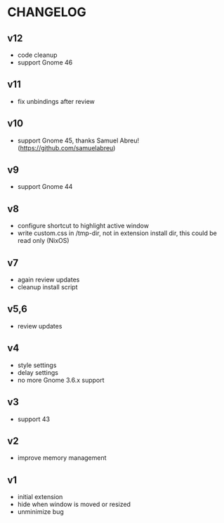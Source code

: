 # CHANGELOG

## v12
- code cleanup
- support Gnome 46

## v11
- fix unbindings after review

## v10
- support Gnome 45, thanks Samuel Abreu! (https://github.com/samuelabreu)

## v9
- support Gnome 44

## v8
- configure shortcut to highlight active window
- write custom.css in /tmp-dir, not in extension install dir, this could be
  read only (NixOS)

## v7
- again review updates
- cleanup install script

## v5,6
- review updates

## v4
- style settings
- delay settings
- no more Gnome 3.6.x support

## v3
- support 43

## v2
- improve memory management

## v1

- initial extension
- hide when window is moved or resized
- unminimize bug
